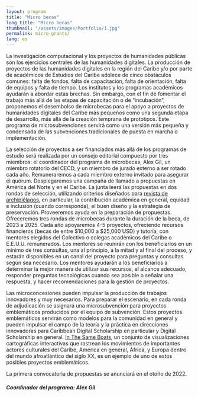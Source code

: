 ```yaml
---
layout: program
title: "Micro becas"
long_title: "Micro becas"
thumbnail: "/assets/images/Portfolio/1.jpg"
permalink: micro-grants/
lang: es
---
```


<div class="portfolio-details">
    <p>La investigación computacional y los proyectos de humanidades públicas son los ejercicios centrales de las humanidades digitales. La producción de proyectos de las humanidades digitales en la región del Caribe y/o por parte de académicos de Estudios del Caribe adolece de cinco obstáculos comunes: falta de fondos, falta de capacitación, falta de orientación, falta de equipos y falta de tiempo. Los institutos y los programas académicos ayudarán a abordar estas brechas. Sin embargo, con el fin de fomentar el trabajo más allá de las etapas de capacitación o de “incubación”, proponemos el desembolso de microbecas para el apoyo a proyectos de humanidades digitales del Caribe más pequeños como una segunda etapa de desarrollo, más allá de la creación temprana de prototipos. Este programa de microsubvenciones servirá como una versión más pequeña y condensada de las subvenciones tradicionales de puesta en marcha o implementación.
</p>
    <p>La selección de proyectos a ser financiados más allá de los programas de estudio será realizada por un consejo editorial compuesto por tres miembros: el coordinador del programa de microbecas, Alex Gil, un miembro rotatorio del CECD, y un miembro de jurado externo a ser rotado cada año. Remuneraremos a cada miembro externo invitado para asegurar el quórum. Desplegaremos una campaña de llamado a propuestas en América del Norte y en el Caribe. La junta leerá las propuestas en dos rondas de selección, utilizando criterios diseñados para <a href="https://archipelagosjournal.org/reviewers.html" target="_blank">revista de archipiélagos</a>, en particular, la contribución académica en general, equidad e inclusión (cuando corresponda), el buen diseño y la estrategia de preservación. Proveeremos ayuda en la preparación de propuestas. Ofreceremos tres rondas de microbecas durante la duración de la beca, de 2023 a 2025. Cada año apoyaremos 4-5 proyectos, ofreciendo recursos financieros (becas de entre $10,000 a $25,000 USD) y tutoría, con mentores elegidos del Colectivo o colegas académicos del Caribe o E.E.U.U. remunerados. Los mentores se reunirán con los beneficiarios en un mínimo de tres consultas, una al principio, a la mitad y al final del proceso, y estarán disponibles en un canal del proyecto para preguntas y consultas según sea necesario. Los mentores ayudarán a los beneficiarios a determinar la mejor manera de utilizar sus recursos, el alcance adecuado, responder preguntas tecnológicas cuando sea posible o señalar una respuesta, y hacer recomendaciones para la gestión de proyectos. </p>
    <p>Las microconcesiones pueden impulsar la producción de trabajos innovadores y muy necesarios. Para preparar el escenario, en cada ronda de adjudicación se asignará una microsubvención para proyectos emblemáticos producidos por el equipo de subvención. Estos proyectos emblemáticos servirán como modelos para la comunidad en general y pueden impulsar el campo de la teoría y la práctica en direcciones innovadoras para Caribbean Digital Scholarship en particular y Digital Scholarship en general. <a href="https://sameboats.org/" target="_blank">In The Same Boats</a>, un conjunto de visualizaciones cartográficas interactivas que rastrean los movimientos de importantes actores culturales del Caribe, América en general, África, y Europa dentro del mundo afroatlántico del siglo XX, es un ejemplo de uno de estos posibles proyectos emblemáticos.</p>
    <p>La primera convocatoria de propuestas se anunciará en el otoño de 2022.</p>
    <div><h5>Coordinador del programa: Alex Gil</h5></div>
</div>
